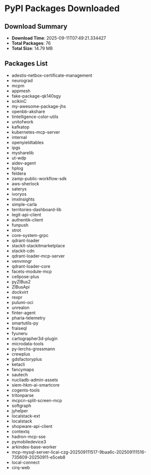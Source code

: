 # PyPI Packages Downloaded

## Download Summary
- **Download Time**: 2025-09-11T07:49:21.334427
- **Total Packages**: 76
- **Total Size**: 14.79 MB

## Packages List
- adestis-netbox-certificate-management
- neurograd
- mcpm
- appmesh
- fake-package-qk140sgy
- scikinC
- my-awesome-package-jhs
- openbb-akshare
- tintelligence-color-utils
- unitofwork
- kafkatop
- kubernetes-mcp-server
- internal
- openyieldtables
- ipgs
- mysharelib
- ut-wdp
- aidev-agent
- hplog
- feldera
- zamp-public-workflow-sdk
- aws-sherlock
- saterys
- ivoryos
- imxInsights
- simple-carla
- territories-dashboard-lib
- legit-api-client
- authentik-client
- funpush
- strot
- core-system-grpc
- qdrant-loader
- stackit-stackitmarketplace
- stackit-cdn
- qdrant-loader-mcp-server
- venvmngr
- qdrant-loader-core
- facets-module-mcp
- cellpose-plus
- pyZlBus2
- ZlBusApi
- dockvirt
- rexpr
- pulumi-oci
- unrealon
- finter-agent
- pharia-telemetry
- smartutils-py
- fraiseql
- fyuneru
- cartographer3d-plugin
- microdata-tools
- py-lerchs-grossmann
- crewplus
- gdsfactoryplus
- ketacli
- fancymaps
- sautech
- nucliadb-admin-assets
- siem-hkm-ai-smartcore
- cogents-tools
- tritonparse
- mcpcn-split-screen-mcp
- softgraph
- jyhelper
- localstack-ext
- localstack
- shopware-api-client
- contextq
- hadron-mcp-sse
- pymobiledevice3
- arkindex-base-worker
- mcp-mysql-server-licai-czg-202509111517-9baa6c-202509111516-735609-20250911-e5ceb8
- local-connect
- cirq-web
